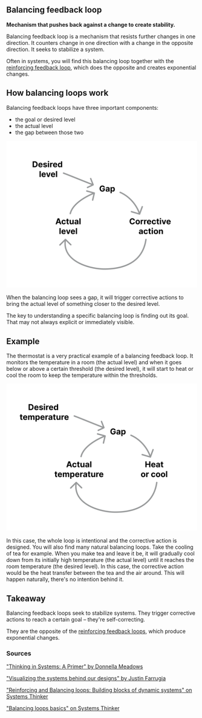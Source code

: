 ## Balancing feedback loop

**Mechanism that pushes back against a change to create stability.**

Balancing feedback loop is a mechanism that resists further changes in one direction. It counters change in one direction with a change in the opposite direction. It seeks to stabilize a system.

Often in systems, you will find this balancing loop together with the [reinforcing feedback loop](/reinforcing-feedback-loop), which does the opposite and creates exponential changes.

How balancing loops work
------------------------

Balancing feedback loops have three important components:

* the goal or desired level
* the actual level
* the gap between those two

![Basic illustration of a balancing feedback loop](./images/balancing_feedback_loop_1.png)

When the balancing loop sees a gap, it will trigger corrective actions to bring the actual level of something closer to the desired level.

The key to understanding a specific balancing loop is finding out its goal. That may not always explicit or immediately visible.

Example
-------

The thermostat is a very practical example of a balancing feedback loop. It monitors the temperature in a room (the actual level) and when it goes below or above a certain threshold (the desired level), it will start to heat or cool the room to keep the temperature within the thresholds.

![Thermostat as an example of a balancing feedback loop](./images/balancing_feedback_loop_2.png)

In this case, the whole loop is intentional and the corrective action is designed. You will also find many natural balancing loops. Take the cooling of tea for example. When you make tea and leave it be, it will gradually cool down from its initially high temperature (the actual level) until it reaches the room temperature (the desired level). In this case, the corrective action would be the heat transfer between the tea and the air around. This will happen naturally, there's no intention behind it.

Takeaway
--------

Balancing feedback loops seek to stabilize systems. They trigger corrective actions to reach a certain goal – they're self-correcting.

They are the opposite of the [reinforcing feedback loops](/reinforcing-feedback-loop), which produce exponential changes.

### Sources

["Thinking in Systems: A Primer" by Donnella Meadows](https://www.goodreads.com/book/show/3828902-thinking-in-systems)

["Visualizing the systems behind our designs" by Justin Farrugia](https://uxdesign.cc/visualizing-the-systems-behind-our-designs-7a7c95b4cfb2)

["Reinforcing and Balancing loops: Building blocks of dynamic systems" on Systems Thinker](https://thesystemsthinker.com/reinforcing-and-balancing-loops-building-blocks-of-dynamic-systems/)

["Balancing loops basics" on Systems Thinker](https://thesystemsthinker.com/balancing-loop-basics/)